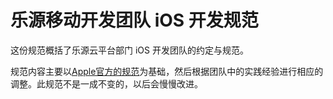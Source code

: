 乐源移动开发团队 iOS 开发规范
=======

这份规范概括了乐源云平台部门 iOS 开发团队的约定与规范。

规范内容主要以[Apple官方的规范](https://developer.apple.com/library/mac/#documentation/Cocoa/Conceptual/CodingGuidelines/CodingGuidelines.html)为基础，然后根据团队中的实践经验进行相应的调整。此规范不是一成不变的，以后会慢慢改进。
